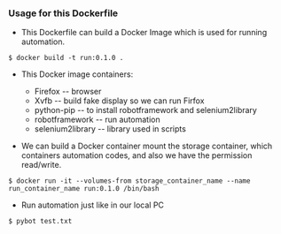 ### Usage for this Dockerfile

- This Dockerfile can build a Docker Image which is used for running automation.

```
$ docker build -t run:0.1.0 .
```


- This Docker image containers:

    * Firefox -- browser
    * Xvfb -- build fake display so we can run Firfox
    * python-pip -- to install robotframework and selenium2library
    * robotframework -- run automation
    * selenium2library -- library used in scripts



- We can build a Docker container mount the storage container, which containers automation codes, and also we have the permission read/write.

```
$ docker run -it --volumes-from storage_container_name --name run_container_name run:0.1.0 /bin/bash
```


- Run automation just like in our local PC

```
$ pybot test.txt
```
